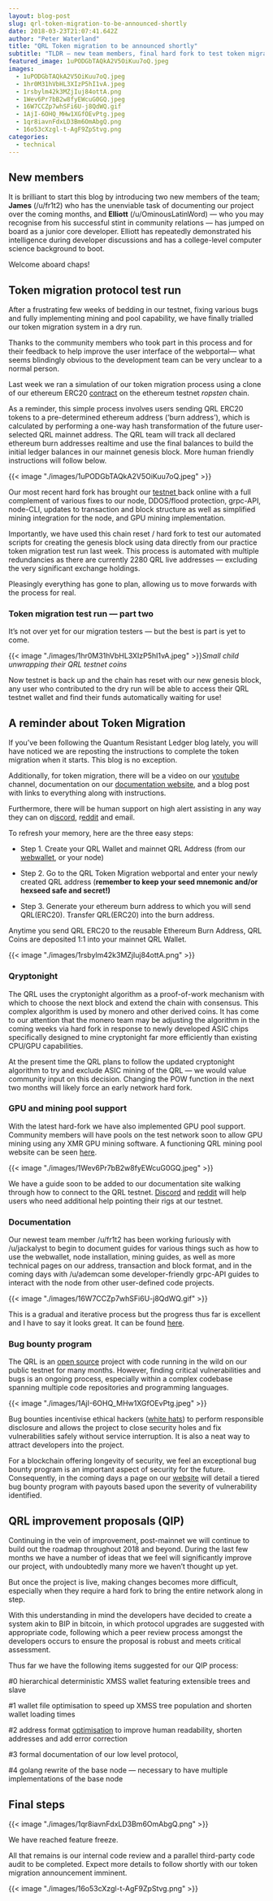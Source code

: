 ```yaml
---
layout: blog-post
slug: qrl-token-migration-to-be-announced-shortly
date: 2018-03-23T21:07:41.642Z
author: "Peter Waterland"
title: "QRL Token migration to be announced shortly"
subtitle: "TLDR — new team members, final hard fork to test token migration successful, GPU Pool mining implemented, feature freeze achieved, extensive bug bounty program to be announced, QIP process, documentation efforts progressing, parallel internal code review & external audit remain."
featured_image: 1uPODGbTAQkA2V5OiKuu7oQ.jpeg
images:
  - 1uPODGbTAQkA2V5OiKuu7oQ.jpeg
  - 1hr0M31hVbHL3XIzP5hI1vA.jpeg
  - 1rsbylm42k3MZjIuj84ottA.png
  - 1Wev6Pr7bB2w8fyEWcuG0GQ.jpeg
  - 16W7CCZp7whSFi6U-j8QdWQ.gif
  - 1AjI-6OHQ_MHw1XGfOEvPtg.jpeg
  - 1qr8iavnFdxLD3Bm6OmAbgQ.png
  - 16o53cXzgl-t-AgF9ZpStvg.png
categories:
  - technical
---
```


## New members

It is brilliant to start this blog by introducing two new members of the team; **James** (/u/fr1t2) who has the unenviable task of documenting our project over the coming months, and **Elliott** (/u/OminousLatinWord) — who you may recognise from his successful stint in community relations — has jumped on board as a junior core developer. Elliott has repeatedly demonstrated his intelligence during developer discussions and has a college-level computer science background to boot.

Welcome aboard chaps!

## Token migration protocol test run

After a frustrating few weeks of bedding in our testnet, fixing various bugs and fully implementing mining and pool capability, we have finally trialled our token migration system in a dry run.

Thanks to the community members who took part in this process and for their feedback to help improve the user interface of the webportal— what seems blindingly obvious to the development team can be very unclear to a normal person.

Last week we ran a simulation of our token migration process using a clone of our ethereum ERC20 [contract](https://etherscan.io/token/0x697beac28b09e122c4332d163985e8a73121b97f) on the ethereum testnet *ropsten* chain.

As a reminder, this simple process involves users sending QRL ERC20 tokens to a pre-determined ethereum address (‘burn address’), which is calculated by performing a one-way hash transformation of the future user-selected QRL mainnet address. The QRL team will track all declared ethereum burn addresses realtime and use the final balances to build the initial ledger balances in our mainnet genesis block. More human friendly instructions will follow below.

{{< image "./images/1uPODGbTAQkA2V5OiKuu7oQ.jpeg" >}}

Our most recent hard fork has brought our [testnet ](https://explorer.theqrl.org)back online with a full complement of various fixes to our node, DDOS/flood protection, grpc-API, node-CLI, updates to transaction and block structure as well as simplified mining integration for the node, and GPU mining implementation.

Importantly, we have used this chain reset / hard fork to test our automated scripts for creating the genesis block using data directly from our practice token migration test run last week. This process is automated with multiple redundancies as there are currently 2280 QRL live addresses — excluding the very significant exchange holdings.

Pleasingly everything has gone to plan, allowing us to move forwards with the process for real.

### Token migration test run — part two

It’s not over yet for our migration testers — but the best is part is yet to come.

{{< image "./images/1hr0M31hVbHL3XIzP5hI1vA.jpeg" >}}*Small child unwrapping their QRL testnet coins*

Now testnet is back up and the chain has reset with our new genesis block, any user who contributed to the dry run will be able to access their QRL testnet wallet and find their funds automatically waiting for use!

## A reminder about Token Migration

If you’ve been following the Quantum Resistant Ledger blog lately, you will have noticed we are reposting the instructions to complete the token migration when it starts. This blog is no exception.

Additionally, for token migration, there will be a video on our [youtube](https://www.youtube.com/channel/UCZl6N10P9LNpYkrMwWYtK1w) channel, documentation on our [documentation website](https://docs.theqrl.org), and a blog post with links to everything along with instructions.

Furthermore, there will be human support on high alert assisting in any way they can on d[iscord](https://discord.gg/jBT6BEp), r[eddit](https://www.reddit.com/r/qrl) and email.

To refresh your memory, here are the three easy steps:

* Step 1. Create your QRL Wallet and mainnet QRL Address (from our [webwallet](https://wallet.theqrl.org), or your node)

* Step 2. Go to the QRL Token Migration webportal and enter your newly created QRL address (**remember to keep your seed mnemonic and/or hexseed safe and secret!)**

* Step 3. Generate your ethereum burn address to which you will send QRL(ERC20). Transfer QRL(ERC20) into the burn address.

Anytime you send QRL ERC20 to the reusable Ethereum Burn Address, QRL Coins are deposited 1:1 into your mainnet QRL Wallet.

{{< image "./images/1rsbylm42k3MZjIuj84ottA.png" >}}

### Qryptonight

The QRL uses the cryptonight algorithm as a proof-of-work mechanism with which to choose the next block and extend the chain with consensus. This complex algorithm is used by monero and other derived coins. It has come to our attention that the monero team may be adjusting the algorithm in the coming weeks via hard fork in response to newly developed ASIC chips specifically designed to mine cryptonight far more efficiently than existing CPU/GPU capabilities.

At the present time the QRL plans to follow the updated cryptonight algorithm to try and exclude ASIC mining of the QRL — we would value community input on this decision. Changing the POW function in the next two months will likely force an early network hard fork.

### GPU and mining pool support

With the latest hard-fork we have also implemented GPU pool support. Community members will have pools on the test network soon to allow GPU mining using any XMR GPU mining software. A functioning QRL mining pool website can be seen [here](http://mineqrl.com).

{{< image "./images/1Wev6Pr7bB2w8fyEWcuG0GQ.jpeg" >}}

We have a guide soon to be added to our documentation site walking through how to connect to the QRL testnet. [Discord](https://discord.gg/BheKAZb) and [reddit](http://reddit.com/r/qrl) will help users who need additional help pointing their rigs at our testnet.

### **Documentation**

Our newest team member /u/fr1t2 has been working furiously with /u/jackalyst to begin to document guides for various things such as how to use the webwallet, node installation, mining guides, as well as more technical pages on our address, transaction and block format, and in the coming days with /u/ademcan some developer-friendly grpc-API guides to interact with the node from other user-defined code projects.

{{< image "./images/16W7CCZp7whSFi6U-j8QdWQ.gif" >}}

This is a gradual and iterative process but the progress thus far is excellent and I have to say it looks great. It can be found [here](https://docs.theqrl.org).

### Bug bounty program

The QRL is an [open source](https://github.com/theQRL) project with code running in the wild on our public testnet for many months. However, finding critical vulnerabilities and bugs is an ongoing process, especially within a complex codebase spanning multiple code repositories and programming languages.

{{< image "./images/1AjI-6OHQ_MHw1XGfOEvPtg.jpeg" >}}

Bug bounties incentivise ethical hackers ([white hats](https://en.wikipedia.org/wiki/White_hat_(computer_security))) to perform responsible disclosure and allows the project to close security holes and fix vulnerabilities safely without service interruption. It is also a neat way to attract developers into the project.

For a blockchain offering longevity of security, we feel an exceptional bug bounty program is an important aspect of security for the future. Consequently, in the coming days a page on our [website](https://theqrl.org) will detail a tiered bug bounty program with payouts based upon the severity of vulnerability identified.

## QRL improvement proposals (QIP)

Continuing in the vein of improvement, post-mainnet we will continue to build out the roadmap throughout 2018 and beyond. During the last few months we have a number of ideas that we feel will significantly improve our project, with undoubtedly many more we haven’t thought up yet.

But once the project is live, making changes becomes more difficult, especially when they require a hard fork to bring the entire network along in step.

With this understanding in mind the developers have decided to create a system akin to BIP in bitcoin, in which protocol upgrades are suggested with appropriate code, following which a peer review process amongst the developers occurs to ensure the proposal is robust and meets critical assessment.

Thus far we have the following items suggested for our QIP process:

#0 hierarchical deterministic XMSS wallet featuring extensible trees and slave

#1 wallet file optimisation to speed up XMSS tree population and shorten wallet loading times

#2 address format [optimisation](https://github.com/theQRL/QRL/issues/1094) to improve human readability, shorten addresses and add error correction

#3 formal documentation of our low level protocol,

#4 golang rewrite of the base node — necessary to have multiple implementations of the base node

## Final steps

{{< image "./images/1qr8iavnFdxLD3Bm6OmAbgQ.png" >}}

We have reached feature freeze.

All that remains is our internal code review and a parallel third-party code audit to be completed. Expect more details to follow shortly with our token migration announcement imminent.

{{< image "./images/16o53cXzgl-t-AgF9ZpStvg.png" >}}